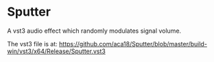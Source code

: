 # Sputter
A vst3 audio effect which randomly modulates signal volume.

The vst3 file is at:
https://github.com/aca18/Sputter/blob/master/build-win/vst3/x64/Release/Sputter.vst3

